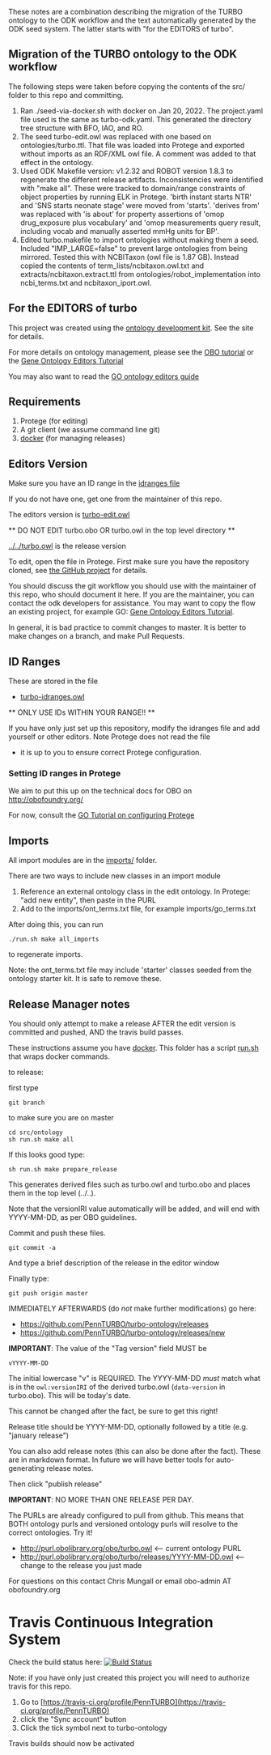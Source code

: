 These notes are a combination describing the migration of the TURBO ontology to the ODK workflow and the text automatically generated by the ODK seed system. The latter starts with "for the EDITORS of turbo".

## Migration of the TURBO ontology to the ODK workflow

The following steps were taken before copying the contents of the src/ folder to this repo and committing.

 1. Ran ./seed-via-docker.sh with docker on Jan 20, 2022. The project.yaml file used is the same as turbo-odk.yaml. This generated the directory tree structure with BFO, IAO, and RO.
 2. The seed turbo-edit.owl was replaced with one based on ontologies/turbo.ttl. That file was loaded into Protege and exported without imports as an RDF/XML owl file. A comment was added to that effect in the ontology. 
 3. Used ODK Makefile version: v1.2.32 and ROBOT version 1.8.3 to regenerate the different release artifacts. Inconsistencies were identified with "make all". These were tracked to domain/range constraints of object properties by running ELK in Protege. 'birth instant starts NTR' and 'SNS starts neonate stage' were moved from 'starts'. 'derives from' was replaced with 'is about' for property assertions of 'omop drug_exposure plus vocabulary' and 'omop measurements query result, including vocab and manually asserted mmHg units for BP'.
 4. Edited turbo.makefile to import ontologies without making them a seed. Included "IMP_LARGE=false" to prevent large ontologies from being mirrored. Tested this with NCBITaxon (owl file is 1.87 GB). Instead copied the contents of term_lists/ncbitaxon.owl.txt and extracts/ncbitaxon.extract.ttl from ontologies/robot_implementation into ncbi_terms.txt and ncbitaxon_iport.owl. 

## For the EDITORS of turbo

This project was created using the [ontology development kit](https://github.com/INCATools/ontology-development-kit). See the site for details.

For more details on ontology management, please see the [OBO tutorial](https://github.com/jamesaoverton/obo-tutorial) or the [Gene Ontology Editors Tutorial](https://go-protege-tutorial.readthedocs.io/en/latest/)

You may also want to read the [GO ontology editors guide](http://go-ontology.readthedocs.org/)

## Requirements

 1. Protege (for editing)
 2. A git client (we assume command line git)
 3. [docker](https://www.docker.com/get-docker) (for managing releases)

## Editors Version

Make sure you have an ID range in the [idranges file](turbo-idranges.owl)

If you do not have one, get one from the maintainer of this repo.

The editors version is [turbo-edit.owl](turbo-edit.owl)

** DO NOT EDIT turbo.obo OR turbo.owl in the top level directory **

[../../turbo.owl](../../turbo.owl) is the release version

To edit, open the file in Protege. First make sure you have the repository cloned, see [the GitHub project](https://github.com/PennTURBO/turbo-ontology) for details.

You should discuss the git workflow you should use with the maintainer
of this repo, who should document it here. If you are the maintainer,
you can contact the odk developers for assistance. You may want to
copy the flow an existing project, for example GO: [Gene Ontology
Editors Tutorial](https://go-protege-tutorial.readthedocs.io/en/latest/).

In general, it is bad practice to commit changes to master. It is
better to make changes on a branch, and make Pull Requests.

## ID Ranges

These are stored in the file

 * [turbo-idranges.owl](turbo-idranges.owl)

** ONLY USE IDs WITHIN YOUR RANGE!! **

If you have only just set up this repository, modify the idranges file
	and add yourself or other editors. Note Protege does not read the file
- it is up to you to ensure correct Protege configuration.


### Setting ID ranges in Protege

We aim to put this up on the technical docs for OBO on http://obofoundry.org/

For now, consult the [GO Tutorial on configuring Protege](http://go-protege-tutorial.readthedocs.io/en/latest/Entities.html#new-entities)

## Imports

All import modules are in the [imports/](imports/) folder.

There are two ways to include new classes in an import module

 1. Reference an external ontology class in the edit ontology. In Protege: "add new entity", then paste in the PURL
 2. Add to the imports/ont_terms.txt file, for example imports/go_terms.txt

After doing this, you can run

`./run.sh make all_imports`

to regenerate imports.

Note: the ont_terms.txt file may include 'starter' classes seeded from
the ontology starter kit. It is safe to remove these.

## Release Manager notes

You should only attempt to make a release AFTER the edit version is
committed and pushed, AND the travis build passes.

These instructions assume you have
[docker](https://www.docker.com/get-docker). This folder has a script
[run.sh](run.sh) that wraps docker commands.

to release:

first type

    git branch

to make sure you are on master

    cd src/ontology
    sh run.sh make all

If this looks good type:

    sh run.sh make prepare_release

This generates derived files such as turbo.owl and turbo.obo and places
them in the top level (../..).

Note that the versionIRI value automatically will be added, and will
end with YYYY-MM-DD, as per OBO guidelines.

Commit and push these files.

    git commit -a

And type a brief description of the release in the editor window

Finally type:

    git push origin master

IMMEDIATELY AFTERWARDS (do *not* make further modifications) go here:

 * https://github.com/PennTURBO/turbo-ontology/releases
 * https://github.com/PennTURBO/turbo-ontology/releases/new

__IMPORTANT__: The value of the "Tag version" field MUST be

    vYYYY-MM-DD

The initial lowercase "v" is REQUIRED. The YYYY-MM-DD *must* match
what is in the `owl:versionIRI` of the derived turbo.owl (`data-version` in
turbo.obo). This will be today's date.

This cannot be changed after the fact, be sure to get this right!

Release title should be YYYY-MM-DD, optionally followed by a title (e.g. "january release")

You can also add release notes (this can also be done after the fact). These are in markdown format.
In future we will have better tools for auto-generating release notes.

Then click "publish release"

__IMPORTANT__: NO MORE THAN ONE RELEASE PER DAY.

The PURLs are already configured to pull from github. This means that
BOTH ontology purls and versioned ontology purls will resolve to the
correct ontologies. Try it!

 * http://purl.obolibrary.org/obo/turbo.owl <-- current ontology PURL
 * http://purl.obolibrary.org/obo/turbo/releases/YYYY-MM-DD.owl <-- change to the release you just made

For questions on this contact Chris Mungall or email obo-admin AT obofoundry.org

# Travis Continuous Integration System

Check the build status here: [![Build Status](https://travis-ci.org/PennTURBO/turbo-ontology.svg?branch=master)](https://travis-ci.org/PennTURBO/turbo-ontology)

Note: if you have only just created this project you will need to authorize travis for this repo.

 1. Go to [https://travis-ci.org/profile/PennTURBO](https://travis-ci.org/profile/PennTURBO)
 2. click the "Sync account" button
 3. Click the tick symbol next to turbo-ontology

Travis builds should now be activated
